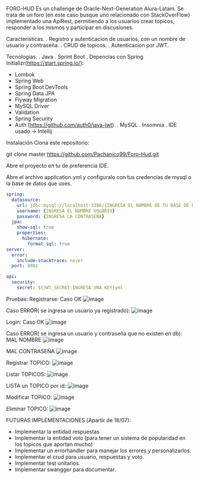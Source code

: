 FORO-HUD
Es un challenge de Oracle-Next-Generation Alura-Latam. Se trata de un foro (en este caso busque uno relacionado con StackOverFlow) implementado una ApiRest, permitiendo a los usuarios crear tópicos, responder a los mismos y participar en discusiones.

Caracteristicas.
. Registro y autenticacion de usuarios, con un nombre de usuario y contraseña.
. CRUD de topicos.
. Autenticacion por JWT.

Tecnologias.
. Java
. Sprint Boot
. Depencias con Spring Initializr(https://start.spring.io/):
 - Lombok
 - Spring Web
 - Spring Boot DevTools
 - Spring Data JPA
 - Flyway Migration
 - MySQL Driver
 - Validation
 - Spring Security
 - Auth (https://github.com/auth0/java-jwt).
. MySQL
. Insomnia
. IDE usado -> Intellij

Instalación
Clona este repositorio:

git clone master https://github.com/Pachanico99/Foro-Hud.git

Abre el proyecto en tu de preferencia IDE.

Abre el archivo application.yml y configuralo con tus credencias de mysql o la base de datos que uses.
```yml
spring:
  datasource:
    url: jdbc:mysql://localhost:3306/{INGRESA EL NOMBRE DE TU BASE DE DATOS}
    username: {INGRESA EL NOMBRE USUARIO}
    password: {INGRESA LA CONTRASEÑA}
  jpa:
    show-sql: true
    properties:
      hibernate:
        format_sql: true
server:
  error:
    include-stacktrace: never
  port: 8081

api:
  security:
    secret: ${JWT_SECRET:INGRESA UNA KEY}yml
```

Pruebas:
Registrarse:
Caso OK
![image](https://github.com/user-attachments/assets/2e223748-4437-4755-aad5-6f2f9f055d2e)

Caso ERROR( se ingresa un usuario ya registrado):
![image](https://github.com/user-attachments/assets/23f4ee12-1b4b-4a67-8aa1-85828ad8ccc0)

Login:
Caso OK
![image](https://github.com/user-attachments/assets/050c2d6d-2002-4356-9e60-995a874073b9)

Caso ERROR( se ingresa un usuario y contraseña que no existen en db):
MAL NOMBRE
![image](https://github.com/user-attachments/assets/e0cd34e0-06c9-4095-8e72-7c7baf7757cb)

MAL CONTRASEÑA
![image](https://github.com/user-attachments/assets/d13eb9ac-43e0-43d5-87da-df923bedd1fe)

Registrar TOPICO:
![image](https://github.com/user-attachments/assets/9f9c1cfd-c4f8-4d69-9735-f17bb203c446)

Listar TOPICOS:
![image](https://github.com/user-attachments/assets/77dce0bb-c55d-403d-bafb-13c982224461)

LISTA un TOPICO por id:
![image](https://github.com/user-attachments/assets/4a70f073-7557-43bc-9e37-19e09c8bc1ac)

Modificar TOPICO:
![image](https://github.com/user-attachments/assets/fd4917a3-5851-4136-9b70-04556a98591c)

Eliminar TOPICO:
![image](https://github.com/user-attachments/assets/c63ae35d-0c24-40fd-a498-42a4a14993b2)

FUTURAS IMPLEMENTACIONES (Apartir de  18/07):
 - Implementar la entidad respuestas
 - Implementar la entidad voto (para tener un sistema de popularidad en los topicos que aportan mucho)
 - Implementar un errorhandler para manejar los errores y personalizarlos.
 - Implementar el crud para usuario, respuestas y voto.
 - Implementar test unitarios.
 - Implementar swangger para documentar.










